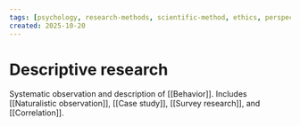 ```yaml
---
tags: [psychology, research-methods, scientific-method, ethics, perspectives]
created: 2025-10-20
---
```

# Descriptive research

Systematic observation and description of [[Behavior]]. Includes [[Naturalistic observation]], [[Case study]], [[Survey research]], and [[Correlation]].
